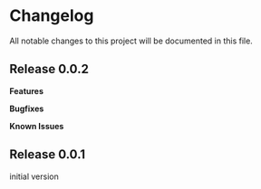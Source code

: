 # Changelog

All notable changes to this project will be documented in this file.

## Release 0.0.2

**Features**

**Bugfixes**

**Known Issues**

## Release 0.0.1

initial version
